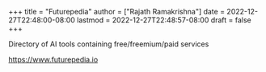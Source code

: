 +++
title = "Futurepedia"
author = ["Rajath Ramakrishna"]
date = 2022-12-27T22:48:00-08:00
lastmod = 2022-12-27T22:48:57-08:00
draft = false
+++

Directory of AI tools containing free/freemium/paid services

<https://www.futurepedia.io>
